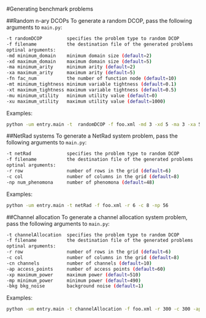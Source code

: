 #Generating benchmark problems

##Random n-ary DCOPs
To generate a random DCOP, pass the following arguments to `main.py`:
```bash
-t randomDCOP         specifies the problem type to random DCOP
-f filename           the destination file of the generated problems
optinal arguments:
-md minimum_domain    minimum domain size (default=2)
-xd maximum_domain    maximum domain size (default=5)
-ma minimum_arity     minimum arity (default=2)
-xa maximum_arity     maximum arity (default=5)
-fn fac_num           the number of function node (default=10)
-mt minimum_tightness minimum variable tightness (default=0.1)
-xt maximum_tightness maximum variable tightness (default=0.5)
-mu minimum_utility   minimum utility value (default=0)
-xu maximum_utility   maximum utility value (default=1000)
```
Examples:
```bash
python -um entry.main -t  randomDCOP -f foo.xml -md 3 -xd 5 -ma 3 -xa 5 -fn 30 -mt .2 -xt .4
```

##NetRad systems
To generate a NetRad system problem, pass the following arguments to `main.py`:
```bash
-t netRad             specifies the problem type to random DCOP
-f filename           the destination file of the generated problems
optinal arguments:
-r row                number of rows in the grid (default=6)
-c col                number of columns in the grid (default=8)
-np num_phenomona     number of phenomona (default=48)
```
Examples:
```bash
python -um entry.main -t netRad -f foo.xml -r 6 -c 8 -np 56
```

##Channel allocation
To generate a channel allocation system problem, pass the following arguments to `main.py`:
```bash
-t channelAllocation  specifies the problem type to random DCOP
-f filename           the destination file of the generated problems
optinal arguments:
-r row                number of rows in the grid (default=6)
-c col                number of columns in the grid (default=8)
-cn channels          number of channels (default=10)
-ap access_points     number of access points (default=60)
-xp maximum_power     maximum power (default=510)
-mp minimum_power     minimum power (default=490)
-bkg bkg_noise        background noise (default=1)
```
Examples:
```bash
python -um entry.main -t channelAllocation -f foo.xml -r 300 -c 300 -ap 70 -bkg 0.5
```
